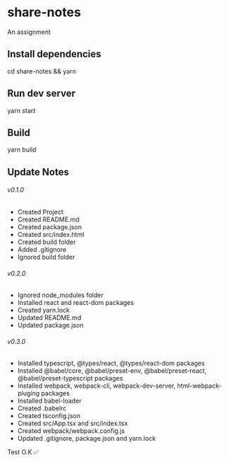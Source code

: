 # share-notes
An assignment

## Install dependencies
cd share-notes &&
yarn

## Run dev server
yarn start

## Build
yarn build

## Update Notes
###### v0.1.0
* Created Project
* Created README.md
* Created package.json 
* Created src/index.html 
* Created build folder
* Added .gitignore 
* Ignored build folder

###### v0.2.0
* Ignored node_modules folder
* Installed react and react-dom packages
* Created yarn.lock 
* Updated README.md
* Updated package.json

###### v0.3.0
* Installed typescript, @types/react, @types/react-dom packages
* Installed @babel/core, @babel/preset-env, @babel/preset-react, @babel/preset-typescript packages
* Installed webpack, webpack-cli, webpack-dev-server, html-webpack-pluging packages
* Installed babel-loader
* Created .babelrc
* Created tsconfig.json
* Created src/App.tsx and src/index.tsx
* Created webpack/webpack.config.js
* Updated .gitignore, package.json and yarn.lock

 Test O.K :white_check_mark:



